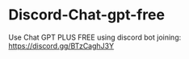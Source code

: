 # Discord-Chat-gpt-free
Use Chat GPT PLUS FREE using discord bot joining: https://discord.gg/BTzCaghJ3Y







                   